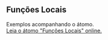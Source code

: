 ## Funções Locais

Exemplos acompanhando o átomo.  
[Leia o átomo "Funções Locais" online.](https://stepik.org/lesson/350542/step/1)